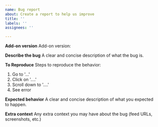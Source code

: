 ```yaml
---
name: Bug report
about: Create a report to help us improve
title: ''
labels: ''
assignees: ''

---
```


**Add-on version**
Add-on version:

**Describe the bug**
A clear and concise description of what the bug is.

**To Reproduce**
Steps to reproduce the behavior:
1. Go to '...'
2. Click on '....'
3. Scroll down to '....'
4. See error

**Expected behavior**
A clear and concise description of what you expected to happen.

**Extra context**
Any extra context you may have about the bug (feed URLs, screenshots, etc.)
